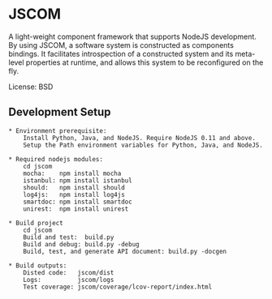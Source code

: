 JSCOM
======================
A light-weight component framework that supports NodeJS development. 
By using JSCOM, a software system is constructed as components bindings. 
It facilitates introspection of a constructed system and its 
meta-level properties at runtime, and allows this system to be reconfigured on the fly.

License: BSD

	
Development Setup
--------------------
	* Environment prerequisite: 
		Install Python, Java, and NodeJS. Require NodeJS 0.11 and above.
		Setup the Path environment variables for Python, Java, and NodeJS.
		
	* Required nodejs modules:
		cd jscom
		mocha:    npm install mocha
		istanbul: npm install istanbul
		should:   npm install should 
		log4js:   npm install log4js
		smartdoc: npm install smartdoc
		unirest:  npm install unirest
		
	* Build project
		cd jscom
		Build and test:  build.py
		Build and debug: build.py -debug
		Build, test, and generate API document: build.py -docgen

	* Build outputs:
		Disted code:   jscom/dist
		Logs:          jscom/logs
		Test coverage: jscom/coverage/lcov-report/index.html
	

	